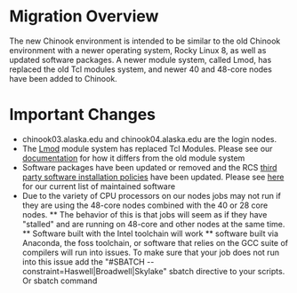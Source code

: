 # Migration Overview

The new Chinook environment is intended to be similar to the old Chinook environment with a newer operating system, Rocky Linux 8, as well as updated software packages. A newer module system, called Lmod, has replaced the old Tcl modules system, and newer 40 and 48-core nodes have been added to Chinook.

# Important Changes

* chinook03.alaska.edu and chinook04.alaska.edu are the login nodes.
* The [Lmod](https://lmod.readthedocs.io/en/latest/) module system has replaced Tcl Modules. Please see our [documentation](../third-party-software/lmod.md) for how it differs from the old module system
* Software packages have been updated or removed and the RCS [third party software installation policies](../third-party-software/third-party-software.md) have been updated. Please see [here](../third-party-software/maintained-software-packages.md) for our current list of maintained software
* Due to the variety of CPU processors on our nodes jobs may not run if they are using the 48-core nodes combined with the 40 or 28 core nodes.
** The behavior of this is that jobs will seem as if they have "stalled" and are running on 48-core and other nodes at the same time. 
** Software built with the Intel toolchain will work
** software built via Anaconda, the foss toolchain, or software that relies on the GCC suite of compilers will run into issues. To make sure that your job does not run into this issue add the "#SBATCH --constraint=Haswell|Broadwell|Skylake" sbatch directive to your scripts. Or sbatch command
